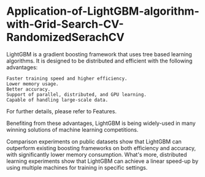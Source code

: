 # Application-of-LightGBM-algorithm-with-Grid-Search-CV-RandomizedSerachCV
LightGBM is a gradient boosting framework that uses tree based learning algorithms. It is designed to be distributed and efficient with the following advantages:

    Faster training speed and higher efficiency.
    Lower memory usage.
    Better accuracy.
    Support of parallel, distributed, and GPU learning.
    Capable of handling large-scale data.

For further details, please refer to Features.

Benefiting from these advantages, LightGBM is being widely-used in many winning solutions of machine learning competitions.

Comparison experiments on public datasets show that LightGBM can outperform existing boosting frameworks on both efficiency and accuracy, with significantly lower memory consumption. What's more, distributed learning experiments show that LightGBM can achieve a linear speed-up by using multiple machines for training in specific settings.

